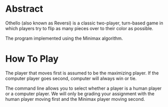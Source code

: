 # Abstract
Othello (also known as Reversi) is a classic two-player, turn-based game in which players try to flip as many pieces over to their color as possible.

The program implemented using the Minimax algorithm.

# How To Play
The player that moves first is assumed to be the maximizing player.
If the computer player goes second, computer will always win or tie.

The command line allows you to select whether a player is a human player or a computer player. We will only be grading your assignment with the human player moving first and the Minimax player moving second.
